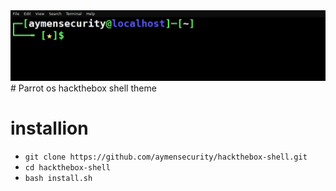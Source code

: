 <center><img src="./hackthebox-shell.JPG"></center>
# Parrot os hackthebox shell theme     

 
# installion

   - `git clone https://github.com/aymensecurity/hackthebox-shell.git`
   - `cd hackthebox-shell`
   - `bash install.sh`
  
